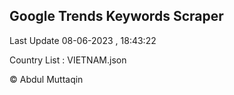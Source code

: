 

## Google Trends Keywords Scraper 
 
Last Update 08-06-2023 , 18:43:22

Country List :
VIETNAM.json



© Abdul Muttaqin 
